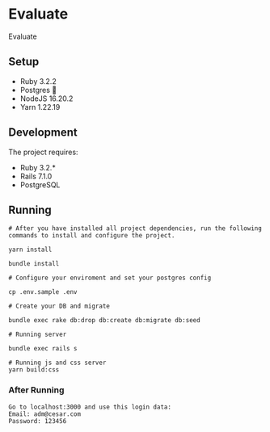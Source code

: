 # Evaluate

Evaluate

## Setup

* Ruby 3.2.2
* Postgres :elephant:
* NodeJS 16.20.2
* Yarn 1.22.19

## Development

The project requires:

* Ruby 3.2.\*
* Rails 7.1.0
* PostgreSQL

## Running

```
# After you have installed all project dependencies, run the following commands to install and configure the project.

yarn install

bundle install

# Configure your enviroment and set your postgres config

cp .env.sample .env

# Create your DB and migrate

bundle exec rake db:drop db:create db:migrate db:seed

# Running server

bundle exec rails s

# Running js and css server
yarn build:css
```

### After Running
```
Go to localhost:3000 and use this login data:
Email: adm@cesar.com
Password: 123456
```
